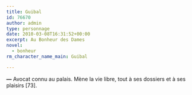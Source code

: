```yaml
---
title: Guibal
id: 76670
author: admin
type: personnage
date: 2010-03-08T16:31:52+00:00
excerpt: Au Bonheur des Dames
novel:
  - bonheur
rm_character_name_main: Guibal

---
```

**—** Avocat connu au palais. Mène la vie libre, tout à ses dossiers et à ses plaisirs [73]. 